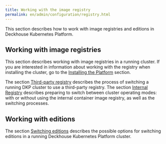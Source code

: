 ```yaml
---
title: Working with the image registry
permalink: en/admin/configuration/registry.html
---
```


This section describes how to work with image registries and editions in Deckhouse Kubernetes Platform.

## Working with image registries

This section describes working with image registries in a running cluster. If you are interested in information about working with the registry when installing the cluster, go to the [Installing the Platform](../../installing) section.

The section [Third-party registry](../configuration/registry/third-party-registry.html) describes the process of switching a running DKP cluster to use a third-party registry.
The section [Internal Registry](../configuration/registry/internal-registry.html) describes preparing to switch between cluster operating modes: with or without using the internal container image registry, as well as the switching processes.

## Working with editions

The section [Switching editions](../editions.html) describes the possible options for switching editions in a running Deckhouse Kubernetes Platform cluster.
